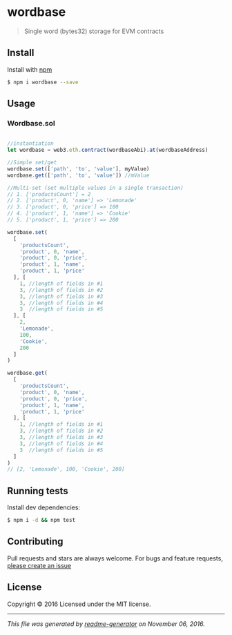 # wordbase

> Single word (bytes32) storage for EVM contracts

## Install

Install with [npm](https://www.npmjs.com/)

```sh
$ npm i wordbase --save
```

## Usage

### Wordbase.sol

```js

//instantiation
let wordbase = web3.eth.contract(wordbaseAbi).at(wordbaseAddress)

//Simple set/get
wordbase.set(['path', 'to', 'value'], myValue)
wordbase.get(['path', 'to', 'value']) //mValue

//Multi-set (set multiple values in a single transaction)
// 1. ['productsCount'] = 2
// 2. ['product', 0, 'name'] => 'Lemonade'
// 3. ['product', 0, 'price'] => 100
// 4. ['product', 1, 'name'] => 'Cookie'
// 5. ['product', 1, 'price'] => 200

wordbase.set(
  [
    'productsCount',
    'product', 0, 'name',
    'product', 0, 'price',
    'product', 1, 'name',
    'product', 1, 'price'
  ], [
    1, //length of fields in #1
    3, //length of fields in #2
    3, //length of fields in #3
    3, //length of fields in #4
    3  //length of fields in #5
  ], [
    2,
    'Lemonade',
    100,
    'Cookie',
    200
  ]
)

wordbase.get(
  [
    'productsCount',
    'product', 0, 'name',
    'product', 0, 'price',
    'product', 1, 'name',
    'product', 1, 'price'
  ], [
    1, //length of fields in #1
    3, //length of fields in #2
    3, //length of fields in #3
    3, //length of fields in #4
    3  //length of fields in #5
  ]
)
// [2, 'Lemonade', 100, 'Cookie', 200]

```

## Running tests

Install dev dependencies:

```sh
$ npm i -d && npm test
```

## Contributing

Pull requests and stars are always welcome. For bugs and feature requests, [please create an issue](https://github.com/SafeMarket/wordbase/issues)

## License

Copyright © 2016 []()
Licensed under the MIT license.

***

_This file was generated by [readme-generator](https://github.com/jonschlinkert/readme-generator) on November 06, 2016._
